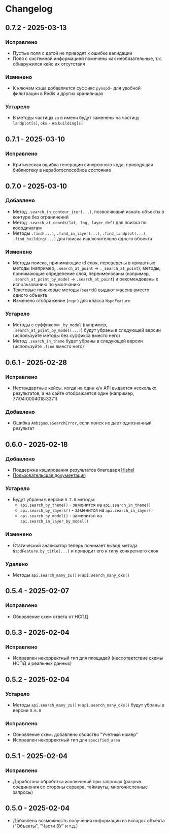 # Changelog

## 0.7.2 - 2025-03-13

### Исправлено

- Пустые поля с датой не приводят к ошибке валидации
- Поля с системной информацией помечены как необязательные, т.к. обнаружился кейс их отсутствия

### Изменено

- К ключам кэша добавляется суффикс `pynspd-` для удобной фильтрации в Redis и других хранилищах

### Устарело

- В методы частицы `zu` в имени будут заменены на частицу `landplot[s]`, `oks` - на `building[s]`

## 0.7.1 - 2025-03-10

### Исправлено

- Критическая ошибка генерации синхронного кода, приводящая библиотеку в неработоспособное состояние

## 0.7.0 - 2025-03-10

### Добавлено 

- Метод `.search_in_contour_iter(...)`, позволяющий искать объекты в контуре без ограничений
- Метод `.search_at_coords(lat, lng, layer_def)` для поиска по координатам
- Методы `.find(...)`, `.find_in_layer(...)`, `.find_landplot(...)`, `.find_building(...)` для поиска исключительно одного объекта

### Изменено

- Методы поиска, принимающие id слоя, переведены в приватные методы (например, `.search_at_point` -> `._search_at_point`); методы, принимающие определение слоя, переименованы (например, `.search_at_point_by_model` -> `.search_at_point`) и рекомендованы к использованию по умолчанию
- Текстовые поисковые методы (`search`) выдают массив вместо одного объекта
- Изменено отображение (`repr`) для класса `NspdFeature`

### Устарело

- Методы с суффиксом `_by_model` (например, `.search_at_point_by_model(...)`) будут убраны в следующей версии (используйте методы без суффикса вместо него)
- Метод `.search_in_theme` будет убраны в следующей версии (используйте `.find` вместо него)

## 0.6.1 - 2025-02-28

### Исправлено

- Нестандартные кейсы, когда на один к/н API выдается несколько результатов, 
а на сайте отображается один (например, 77:04:0004018:3371) 

### Добавлено 
- Ошибка `AmbiguousSearchError`, если поиск не дает однозначный результат

## 0.6.0 - 2025-02-18

### Добавлено 

- Поддержка кэширования результатов благодаря [Hishel](https://github.com/karpetrosyan/hishel)
- [Пользовательская документация](https://yazmolod.github.io/pynspd/)

### Устарело

- Будут убраны в версии `0.7.0` методы:
    - `api.search_by_theme()` - заменится на `api.search_in_theme()`
    - `api.search_by_layers()` - заменится на `api.search_in_layer()`
    - `api.search_by_model()` - заменится на `api.search_in_layer_by_model()`

### Изменено

- Статический анализатор теперь понимает вывод метода `NspdFeature.by_title(...)` 
  и приводит его к типу конкретного слоя

### Удалено

- Методы `api.search_many_zu()` и `api.search_many_oks()`


## 0.5.4 - 2025-02-07

### Исправлено

- Обновление схем ответа от НСПД


## 0.5.3 - 2025-02-04

### Исправлено

- Исправлен некорректный тип для площадей (несоответствие схемы НСПД и реальных данных)


## 0.5.2 - 2025-02-04

### Устарело

- Методы `api.search_many_zu()` и `api.search_many_oks()` будут убраны в версии `0.6.0`  

### Исправлено

- Обновление схем: добавлено свойство "Учетный номер"
- Исправлен некорректный тип для `specified_area`


## 0.5.1 - 2025-02-04

### Исправлено

- Доработана обработка исключений при запросах (разрыв соединения со стороны сервера, таймауты, многочисленные запросы)


## 0.5.0 - 2025-02-04

- Добавлена возможность получения информации из вкладок объекта ("Объекты", "Части ЗУ" и т.д.)